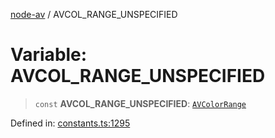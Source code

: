 [node-av](../globals.md) / AVCOL\_RANGE\_UNSPECIFIED

# Variable: AVCOL\_RANGE\_UNSPECIFIED

> `const` **AVCOL\_RANGE\_UNSPECIFIED**: [`AVColorRange`](../type-aliases/AVColorRange.md)

Defined in: [constants.ts:1295](https://github.com/seydx/av/blob/f8631fc881b394300b1479f511d55cf1c370a87f/src/constants/constants.ts#L1295)
